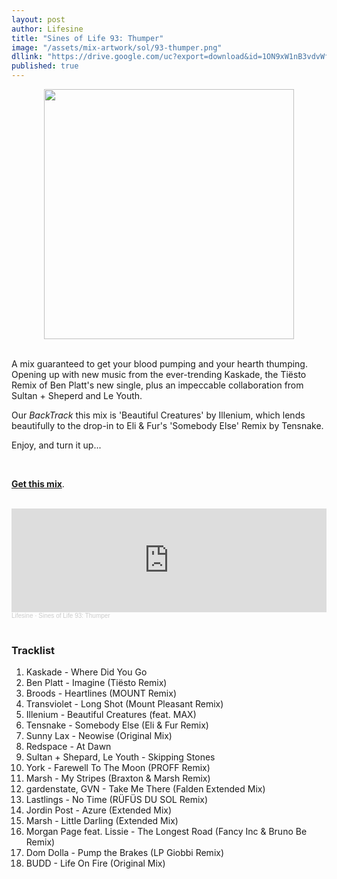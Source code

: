 ```yaml
---
layout: post
author: Lifesine
title: "Sines of Life 93: Thumper"
image: "/assets/mix-artwork/sol/93-thumper.png"
dllink: "https://drive.google.com/uc?export=download&id=1ON9xW1nB3vdvWfJwq3XNIW0ePfuZ7tVP"
published: true
---
```


<div style="text-align:center"><img src="{{ page.image }}" width="400px" height="auto" /></div>
<br>

A mix guaranteed to get your blood pumping and your hearth thumping. Opening up with new music from the ever-trending Kaskade, the Tiësto Remix of Ben Platt's new single, plus an impeccable collaboration from Sultan + Sheperd and Le Youth.

Our _BackTrack_ this mix is 'Beautiful Creatures' by Illenium, which lends beautifully to the drop-in to Eli & Fur's 'Somebody Else' Remix by Tensnake.

Enjoy, and turn it up...

<br>

<a href=" {{ page.dllink }} " target="_blank">**Get this mix**</a>.

<br>

<iframe width="100%" height="166" scrolling="no" frameborder="no" allow="autoplay" src="https://w.soundcloud.com/player/?url=https%3A//api.soundcloud.com/tracks/1094018368%3Fsecret_token%3Ds-xaS1D3IoluT&color=%23de1919&auto_play=false&hide_related=false&show_comments=true&show_user=true&show_reposts=false&show_teaser=true"></iframe><div style="font-size: 10px; color: #cccccc;line-break: anywhere;word-break: normal;overflow: hidden;white-space: nowrap;text-overflow: ellipsis; font-family: Interstate,Lucida Grande,Lucida Sans Unicode,Lucida Sans,Garuda,Verdana,Tahoma,sans-serif;font-weight: 100;"><a href="https://soundcloud.com/lifesine" title="Lifesine" target="_blank" style="color: #cccccc; text-decoration: none;">Lifesine</a> · <a href="https://soundcloud.com/lifesine/sines-of-life-93/s-xaS1D3IoluT" title="Sines of Life 93: Thumper" target="_blank" style="color: #cccccc; text-decoration: none;">Sines of Life 93: Thumper</a></div>

<br>


### Tracklist

01. Kaskade - Where Did You Go
02. Ben Platt - Imagine (Tiësto Remix)
03. Broods - Heartlines (MOUNT Remix)
04. Transviolet - Long Shot (Mount Pleasant Remix)
05. Illenium - Beautiful Creatures (feat. MAX)
06. Tensnake - Somebody Else (Eli & Fur Remix)
07. Sunny Lax - Neowise (Original Mix)
08. Redspace - At Dawn
09. Sultan + Shepard, Le Youth - Skipping Stones
10. York - Farewell To The Moon (PROFF Remix)
11. Marsh - My Stripes (Braxton & Marsh Remix)
12. gardenstate, GVN - Take Me There (Falden Extended Mix)
13. Lastlings - No Time (RÜFÜS DU SOL Remix)
14. Jordin Post - Azure (Extended Mix)
15. Marsh - Little Darling (Extended Mix)
16. Morgan Page feat. Lissie - The Longest Road (Fancy Inc & Bruno Be Remix)
17. Dom Dolla - Pump the Brakes (LP Giobbi Remix)
18. BUDD - Life On Fire (Original Mix)

<br>